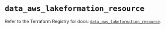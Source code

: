 # `data_aws_lakeformation_resource`

Refer to the Terraform Registry for docs: [`data_aws_lakeformation_resource`](https://registry.terraform.io/providers/hashicorp/aws/6.3.0/docs/data-sources/lakeformation_resource).
